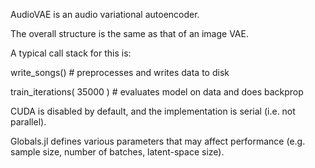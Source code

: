 AudioVAE is an audio variational autoencoder. 

The overall structure is the same as that of an image VAE. 

A typical call stack for this is:


write_songs()                               # preprocesses and writes data to disk

train_iterations( 35000 )                   # evaluates model on data and does backprop


CUDA is disabled by default, and the implementation is serial (i.e. not parallel). 

Globals.jl defines various parameters that may affect performance (e.g. sample size, number of batches, latent-space size). 

